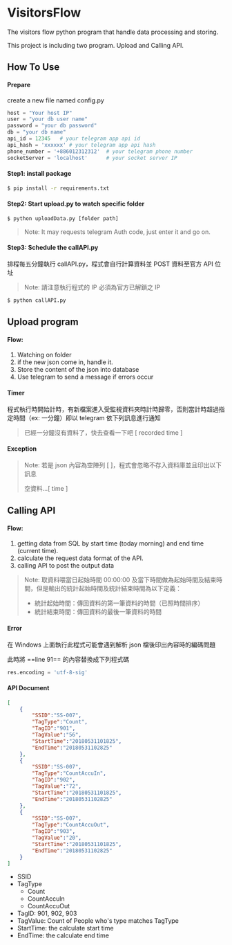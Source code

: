 # VisitorsFlow
The visitors flow python program that handle data processing and storing.



This project is including two program. Upload and Calling API.



## How To Use

#### Prepare

create a new file named config.py



```python
host = "Your host IP"
user = "your db user name"
password = "your db password"
db = "your db name"
api_id = 12345   # your telegram app api id
api_hash = 'xxxxxx'	# your telegram app api hash
phone_number = '+886012312312'	# your telegram phone number
socketServer = 'localhost'		# your socket server IP
```





#### Step1: install package

```bash
$ pip install -r requirements.txt
```



#### Step2: Start upload.py to watch specific folder



```bash
$ python uploadData.py [folder path]
```



> Note: It may requests telegram Auth code, just enter it and go on.



#### Step3: Schedule the callAPI.py



排程每五分鐘執行 callAPI.py，程式會自行計算資料並 POST 資料至官方 API 位址



> Note: 請注意執行程式的 IP 必須為官方已解鎖之 IP



```bash
$ python callAPI.py
```







## Upload program



#### Flow:

1. Watching on folder
2. if the new json come in, handle it.
3. Store the content of the json into database
4. Use telegram to send a message if errors occur



#### Timer

程式執行時開始計時，有新檔案進入受監視資料夾時計時歸零，否則當計時超過指定時間（ex: 一分鐘）即以 telegram 依下列訊息進行通知

> 已經一分鐘沒有資料了，快去查看一下吧 [ recorded  time ]



#### Exception

> Note: 若是 json 內容為空陣列 [ ]，程式會忽略不存入資料庫並且印出以下訊息
>
> 空資料...[ time ]



## Calling API



#### Flow:

1. getting data from SQL by start time (today morning) and end time (current time).
2. calculate the request data format of the API.
3. calling API to post the output data



> Note: 取資料喂當日起始時間 00:00:00 及當下時間做為起始時間及結束時間，但是輸出的統計起始時間及統計結束時間為以下定義：
>
> - 統計起始時間：傳回資料的第一筆資料的時間（已照時間排序）
> - 統計結束時間：傳回資料的最後一筆資料的時間



#### Error

在 Windows 上面執行此程式可能會遇到解析 json 檔後印出內容時的編碼問題

此時將 ==line 91== 的內容替換成下列程式碼

```python
res.encoding = 'utf-8-sig'
```





#### API Document



```json
[
    {
        "SSID":"SS-007",
        "TagType":"Count",
        "TagID":"901",
        "TagValue":"56",
        "StartTime":"20180531101825",
        "EndTime":"20180531102825"
    },
    {
        "SSID":"SS-007",
        "TagType":"CountAccuIn",
        "TagID":"902",
        "TagValue":"72",
        "StartTime":"20180531101825",
        "EndTime":"20180531102825"
    },
    {
        "SSID":"SS-007",
        "TagType":"CountAccuOut",
        "TagID":"903",
        "TagValue":"20",
        "StartTime":"20180531101825",
        "EndTime":"20180531102825"
    }
]
```



- SSID
- TagType
  - Count
  - CountAcculn
  - CountAccuOut
- TagID: 901, 902, 903
- TagValue: Count of People who's type matches TagType
- StartTime: the calculate start time
- EndTime: the calculate end time





